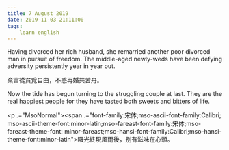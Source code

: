 ```yaml
---
title: 7 August 2019
date: 2019-11-03 21:11:00
tags:
    learn english
---
```

<p .="MsoNormal"><span lang="EN-US">Having divorced her rich husband, she remarried
another poor divorced man in pursuit of freedom. The middle</span><span lang="EN-US" .="font-family:&#x5B8B;&#x4F53;">-</span><span lang="EN-US">aged newly</span><span lang="EN-US" .="font-family:&#x5B8B;&#x4F53;">-</span><span lang="EN-US">weds have been
defying adversity persistently year in year out. </span></p>

<p .="MsoNormal"><span .="font-family:&#x5B8B;&#x4F53;;mso-ascii-font-family:Calibri;
mso-ascii-theme-font:minor-latin;mso-fareast-font-family:&#x5B8B;&#x4F53;;mso-fareast-theme-font:
minor-fareast;mso-hansi-font-family:Calibri;mso-hansi-theme-font:minor-latin">&#x68C4;&#x5BCC;&#x5F9E;&#x8CA7;&#x8993;&#x81EA;&#x7531;&#xFF0C;&#x4E0D;&#x60D1;&#x518D;&#x5A5A;&#x5171;&#x82E6;&#x821F;&#x3002;</span></p><p .="MsoNormal"><span lang="EN-US">Now the tide has begun turning to the
struggling couple at last. They are the real happiest people for they have
tasted both sweets and bitters of life. &#xA0;</span></p><p .="MsoNormal"><span .="font-family:&#x5B8B;&#x4F53;;mso-ascii-font-family:Calibri;
mso-ascii-theme-font:minor-latin;mso-fareast-font-family:&#x5B8B;&#x4F53;;mso-fareast-theme-font:
minor-fareast;mso-hansi-font-family:Calibri;mso-hansi-theme-font:minor-latin">

</span></p><p .="MsoNormal"><span .="font-family:&#x5B8B;&#x4F53;;mso-ascii-font-family:Calibri;
mso-ascii-theme-font:minor-latin;mso-fareast-font-family:&#x5B8B;&#x4F53;;mso-fareast-theme-font:
minor-fareast;mso-hansi-font-family:Calibri;mso-hansi-theme-font:minor-latin">&#x66D9;&#x5149;&#x7D42;&#x73FE;&#x98A8;&#x96E8;&#x5F8C;&#xFF0C;&#x522B;&#x6709;&#x6ECB;&#x5473;&#x5728;&#x5FC3;&#x982D;&#x3002;</span>
</p>